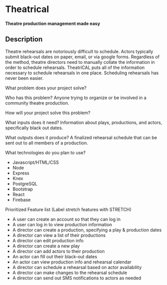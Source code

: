 # Theatrical
#### Theatre production management made easy

## Description
Theatre rehearsals are notoriously difficult to schedule. Actors typically submit black-out dates on paper, email, or via google forms. Regardless of the method, theatre directors need to manually collate the information in order to schedule rehearsals. TheatriCAL puts all of the information necessary to schedule rehearsals in one place. Scheduling rehearsals has never been easier.

What problem does your project solve?

Who has this problem?
Anyone trying to organize or be involved in a community theatre production.


How will your project solve this problem?

What inputs does it need?
Information about plays, productions, and actors, specifically black out dates.

What outputs does it produce?
A finalized rehearsal schedule that can be sent out to all members of a production.

What technologies do you plan to use?
* Javascript/HTML/CSS
* Node
* Express
* Knex
* PostgreSQL
* Bootstrap
* React
* Firebase

Prioritized Feature list (Label stretch features with STRETCH)
* A user can create an account so that they can log in
* A user can log in to view production information
* A director can create a production, specifying a play & production dates
* A director can view a list of their productions
* A director can edit production info
* A director can create a new play
* A director can add actors to their production
* An actor can fill out their black-out dates
* An actor can view production info and rehearsal calendar
* A director can schedule a rehearsal based on actor availability
* A director can make changes to the rehearsal schedule
* A director can send out SMS notifications to actors as needed
